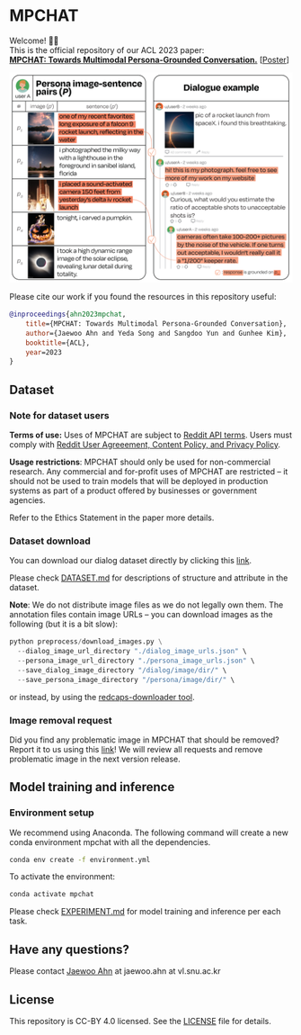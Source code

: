 # MPCHAT

Welcome! 👋🏻\
This is the official repository of our ACL 2023 paper: \
**[MPCHAT: Towards Multimodal Persona-Grounded Conversation.](https://arxiv.org/abs/2305.17388)** [[Poster](https://assets.underline.io/lecture/76685/poster_document/9ad3a8c5490d8f2ebba767b5c6efca71.pdf)]

![dialogue illustration](assets/cover.png)

Please cite our work if you found the resources in this repository useful:

```bib
@inproceedings{ahn2023mpchat,
    title={MPCHAT: Towards Multimodal Persona-Grounded Conversation},
    author={Jaewoo Ahn and Yeda Song and Sangdoo Yun and Gunhee Kim},
    booktitle={ACL},
    year=2023
}
```

## Dataset

### Note for dataset users

**Terms of use:** Uses of MPCHAT are subject to [Reddit API terms](https://www.reddit.com/wiki/api-terms/). Users must comply with [Reddit User Agreeement, Content Policy, and Privacy Policy](https://www.redditinc.com/policies).

**Usage restrictions**: MPCHAT should only be used for non-commercial research. Any commercial and for-profit uses of MPCHAT are restricted – it should not be used to train models that will be deployed in production systems as part of a product offered by businesses or government agencies.

Refer to the Ethics Statement in the paper more details.

### Dataset download
You can download our dialog dataset directly by clicking this [link](https://drive.google.com/file/d/18bur87ayw_8NkQsCz_UCml0mHfuytlVu/view?usp=drive_link).

Please check [DATASET.md](DATASET.md) for descriptions of structure and attribute in the dataset.

**Note**: We do not distribute image files as we do not legally own them. The annotation files contain image URLs – you can download images as the following (but it is a bit slow):
```python
python preprocess/download_images.py \
  --dialog_image_url_directory "./dialog_image_urls.json" \
  --persona_image_url_directory "./persona_image_urls.json" \
  --save_dialog_image_directory "/dialog/image/dir/" \
  --save_persona_image_directory "/persona/image/dir/" \
```
or instead, by using the [redcaps-downloader tool](https://github.com/redcaps-dataset/redcaps-downloader).

### Image removal request

Did you find any problematic image in MPCHAT that should be removed? Report it to us using this [link](https://docs.google.com/forms/d/e/1FAIpQLSdz6q2IlE3Npr-ZidJmCAW-xMzu48m5-Jcta4r6FXEHwRBGYQ/viewform?usp=sf_link)! We will review all requests and remove problematic image in the next version release.

## Model training and inference

### Environment setup

We recommend using Anaconda. The following command will create a new conda environment mpchat with all the dependencies.
```bash
conda env create -f environment.yml
```

To activate the environment:
```bash
conda activate mpchat
```

Please check [EXPERIMENT.md](EXPERIMENT.md) for model training and inference per each task.

## Have any questions?

Please contact [Jaewoo Ahn](https://ahnjaewoo.github.io) at jaewoo.ahn at vl.snu.ac.kr

## License

This repository is CC-BY 4.0 licensed. See the [LICENSE](https://github.com/ahnjaewoo/mpchat/blob/main/LICENSE) file for details.
